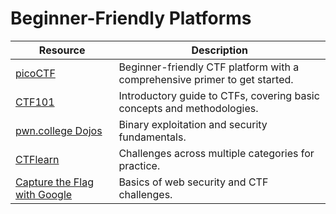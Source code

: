 # Beginner-Friendly Platforms

| Resource                                                                              | Description                                                               |
| ------------------------------------------------------------------------------------- | --------------------------------------------------------------------------|
| [picoCTF](https://picoctf.org/)                                                       | Beginner-friendly CTF platform with a comprehensive primer to get started.|
| [CTF101](https://ctf101.org/)                                                         | Introductory guide to CTFs, covering basic concepts and methodologies.    |
| [pwn.college Dojos](https://pwn.college/dojos)                                        | Binary exploitation and security fundamentals.                            |
| [CTFlearn](https://ctflearn.com/challenge/1/browse)                                   | Challenges across multiple categories for practice.                       |
| [Capture the Flag with Google](https://capturetheflag.withgoogle.com/beginners-quest) | Basics of web security and CTF challenges.                                |
